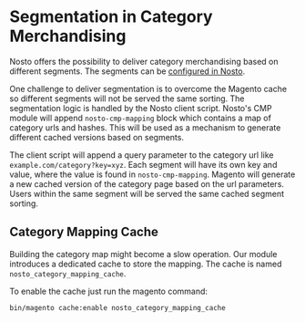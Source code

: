 # Segmentation in Category Merchandising

Nosto offers the possibility to deliver category merchandising based on different segments. The segments can be [configured in Nosto](https://help.nosto.com/en/articles/3067796-segmentation-targeting-options).

One challenge to deliver segmentation is to overcome the Magento cache so different segments will not be served the same sorting. 
The segmentation logic is handled by the Nosto client script. Nosto's CMP module will append `nosto-cmp-mapping` block which contains a map of category urls and hashes. 
This will be used as a mechanism to generate different cached versions based on segments. 

The client script will append a query parameter to the category url like `example.com/category?key=xyz`. Each segment will have its own key and value, where the value
is found in `nosto-cmp-mapping`. Magento will generate a new cached version of the category page based on the url parameters.
Users within the same segment will be served the same cached segment sorting. 

## Category Mapping Cache

Building the category map might become a slow operation. Our module introduces a dedicated cache to store the mapping. 
The cache is named `nosto_category_mapping_cache`. 

To enable the cache just run the magento command:
```commandline
bin/magento cache:enable nosto_category_mapping_cache
```